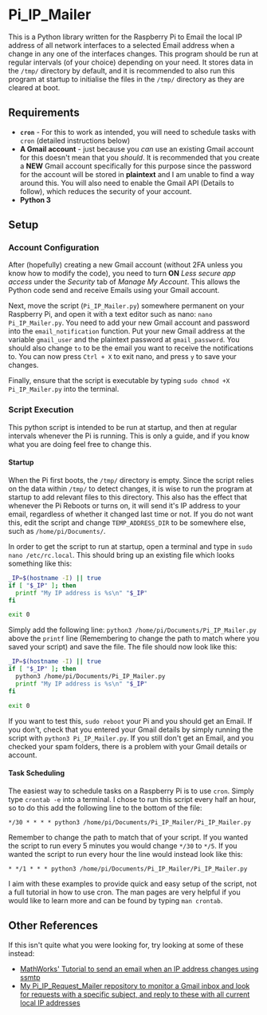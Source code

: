 # Pi_IP_Mailer
This is a Python library written for the Raspberry Pi to Email the local IP address of all network interfaces to a
selected Email address when a change in any one of the interfaces changes. This program should be run at regular
intervals (of your choice) depending on your need. It stores data in the `/tmp/` directory by default, and it is
recommended to also run this program at startup to initialise the files in the `/tmp/` directory as they are cleared at
boot.

## Requirements
* **`cron`** - For this to work as intended, you will need to schedule tasks with `cron` (detailed instructions below)
* **A Gmail account** - just because you _can_ use an existing Gmail account for this doesn't mean that you _should_.
It is recommended that you create a **NEW** Gmail account specifically for this purpose since the password for the
account will be stored in **plaintext** and I am unable to find a way around this. You will also need to enable the
Gmail API (Details to follow), which reduces the security of your account.
* **Python 3**

## Setup
### Account Configuration
After (hopefully) creating a new Gmail account (without 2FA unless you know how to modify the code), you need to turn
**ON** _Less secure app access_ under the _Security_ tab of _Manage My Account_. This allows the Python code send and
receive Emails using your Gmail account.

Next, move the script (`Pi_IP_Mailer.py`) somewhere permanent on your Raspberry Pi, and open it with a text editor such
as nano: `nano Pi_IP_Mailer.py`. You need to add your new Gmail account and password into the `email_notification`
function. Put your new Gmail address at the variable `gmail_user` and the plaintext password at `gmail_password`. You
should also change `to` to be the email you want to receive the notifications to. You can now press `Ctrl + X` to exit
nano, and press `y` to save your changes.

Finally, ensure that the script is executable by typing `sudo chmod +X Pi_IP_Mailer.py` into the terminal.

### Script Execution
This python script is intended to be run at startup, and then at regular intervals whenever the Pi is running. This is
only a guide, and if you know what you are doing feel free to change this.

#### Startup
When the Pi first boots, the `/tmp/` directory is empty. Since the script relies on the data within `/tmp/` to detect
changes, it is wise to run the program at startup to add relevant files to this directory. This also has the effect that
whenever the Pi Reboots or turns on, it will send it's IP address to your email, regardless of whether it changed last
time or not. If you do not want this, edit the script and change `TEMP_ADDRESS_DIR` to be somewhere else, such as
`/home/pi/Documents/`.

In order to get the script to run at startup, open a terminal and type in `sudo nano /etc/rc.local`. This should bring
up an existing file which looks something like this:
```bash
_IP=$(hostname -I) || true
if [ "$_IP" ]; then
  printf "My IP address is %s\n" "$_IP"
fi

exit 0
```
Simply add the following line: `python3 /home/pi/Documents/Pi_IP_Mailer.py` above the `printf` line (Remembering to
change the path to match where you saved your script) and save the file. The file should now look like this:
```bash
_IP=$(hostname -I) || true
if [ "$_IP" ]; then
  python3 /home/pi/Documents/Pi_IP_Mailer.py
  printf "My IP address is %s\n" "$_IP"
fi

exit 0
```

If you want to test this, `sudo reboot` your Pi and you should get an Email. If you don't, check that you entered your
Gmail details by simply running the script with `python3 Pi_IP_Mailer.py`. If you still don't get an Email, and you
checked your spam folders, there is a problem with your Gmail details or account.

#### Task Scheduling
The easiest way to schedule tasks on a Raspberry Pi is to use `cron`. Simply type `crontab -e` into a terminal. I chose
to run this script every half an hour, so to do this add the following line to the bottom of the file:
```
*/30 * * * * python3 /home/pi/Documents/Pi_IP_Mailer/Pi_IP_Mailer.py
```
Remember to change the path to match that of your script. If you wanted the script to run every 5 minutes you would
change `*/30` to `*/5`. If you wanted the script to run every hour the line would instead look like this:
```
* */1 * * * python3 /home/pi/Documents/Pi_IP_Mailer/Pi_IP_Mailer.py
```
I aim with these examples to provide quick and easy setup of the script, not a full tutorial in how to use cron. The man
pages are very helpful if you would like to learn more and can be found by typing `man crontab`.

## Other References
If this isn't quite what you were looking for, try looking at some of these instead:
* [MathWorks' Tutorial to send an email when an IP address changes using ssmtp](
https://uk.mathworks.com/help/supportpkg/raspberrypi/ug/configure-raspberry-pi-hardware-to-email-ip-address-changes.html
"MathWorks")
* [My Pi_IP_Request_Mailer repository to monitor a Gmail inbox and look for requests with a specific subject, and reply
to these with all current local IP addresses](https://github.com/NathanielJS1541/Pi_IP_Request_Mailer 
"Pi_IP_Request_Mailer")